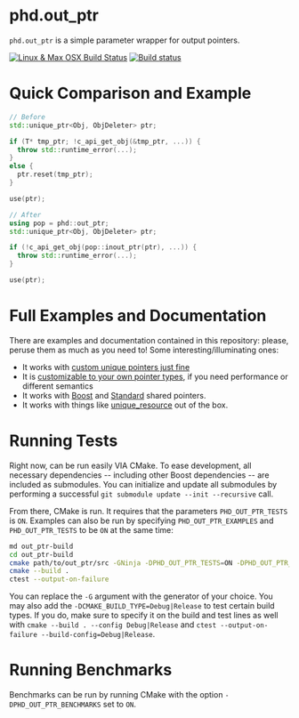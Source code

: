 # phd.out_ptr

`phd.out_ptr` is a simple parameter wrapper for output pointers.

[![Linux & Max OSX Build Status](https://travis-ci.org/ThePhD/out_ptr.svg?branch=master)](https://travis-ci.org/ThePhD/out_ptr)
[![Build status](https://ci.appveyor.com/api/projects/status/aj895ac668xa8jo0?svg=true)](https://ci.appveyor.com/project/ThePhD/out-ptr)


# Quick Comparison and Example

```cpp
// Before
std::unique_ptr<Obj, ObjDeleter> ptr;

if (T* tmp_ptr; !c_api_get_obj(&tmp_ptr, ...)) {
  throw std::runtime_error(...);
}
else {
  ptr.reset(tmp_ptr);
}

use(ptr);
```

```cpp
// After
using pop = phd::out_ptr;
std::unique_ptr<Obj, ObjDeleter> ptr;

if (!c_api_get_obj(pop::inout_ptr(ptr), ...)) {
  throw std::runtime_error(...);
}

use(ptr);
```


# Full Examples and Documentation

There are examples and documentation contained in this repository: please, peruse them as much as you need to! Some interesting/illuminating ones:

- It works with [custom unique pointers just fine](examples/source/std.custom_unique_ptr.cpp)
- It is [customizable to your own pointer types](examples/source/custom.handle.cpp), if you need performance or different semantics
- It works with [Boost](examples/source/boost.shared_ptr.cpp) and [Standard](examples/source/std.shared_ptr.cpp) shared pointers.
- It works with things like [unique_resource](https://github.com/okdshin/unique_resource) out of the box.


# Running Tests

Right now, can be run easily VIA CMake. To ease development, all necessary dependencies -- including other Boost dependencies -- are included as submodules. You can initialize and update all submodules by performing a successful `git submodule update --init --recursive` call.

From there, CMake is run. It requires that the parameters `PHD_OUT_PTR_TESTS` is `ON`. Examples can also be run by specifying `PHD_OUT_PTR_EXAMPLES` and `PHD_OUT_PTR_TESTS` to be `ON` at the same time:

```bash
md out_ptr-build
cd out_ptr-build
cmake path/to/out_ptr/src -GNinja -DPHD_OUT_PTR_TESTS=ON -DPHD_OUT_PTR_EXAMPLES=ON
cmake --build .
ctest --output-on-failure
```

You can replace the `-G` argument with the generator of your choice. You may also add the `-DCMAKE_BUILD_TYPE=Debug|Release` to test certain build types. If you do, make sure to specify it on the build and test lines as well with `cmake --build . --config Debug|Release` and `ctest --output-on-failure --build-config=Debug|Release`.


# Running Benchmarks

Benchmarks can be run by running CMake with the option `-DPHD_OUT_PTR_BENCHMARKS` set to `ON`.
